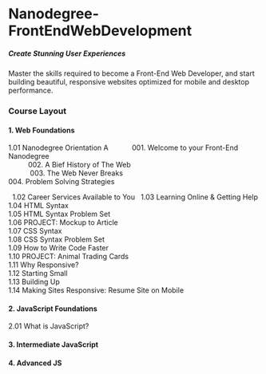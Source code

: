 # Nanodegree-FrontEndWebDevelopment
##### Create Stunning User Experiences
Master the skills required to become a Front-End Web Developer, and start building beautiful, responsive websites optimized for mobile and desktop performance.



### Course Layout

#### 1. Web Foundations
   1.01 Nanodegree Orientation A 
            001. Welcome to your Front-End Nanodegree     
            002. A Bief History of The Web    
            003. The Web Never Breaks    
            004. Problem Solving Strategies
            
   1.02 Career Services Available to You   
    1.03 Learning Online & Getting Help   
    1.04 HTML Syntax   
    1.05 HTML Syntax Problem Set   
    1.06 PROJECT: Mockup to Article   
    1.07 CSS Syntax   
    1.08 CSS Syntax Problem Set   
    1.09 How to Write Code Faster   
    1.10 PROJECT: Animal Trading Cards   
    1.11 Why Responsive?   
    1.12 Starting Small   
    1.13 Building Up   
    1.14 Making Sites Responsive: Resume Site on Mobile   
  
#### 2. JavaScript Foundations
  2.01 What is JavaScript?
#### 3. Intermediate JavaScript
#### 4. Advanced JS

